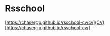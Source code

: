 # Rsschool

[https://chasergo.github.io/rsschool-cv/cv](CV)
[https://chasergo.github.io/rsschool-cv/]